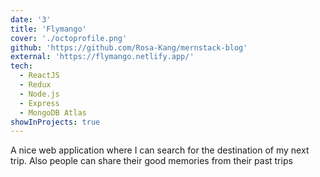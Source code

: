 ```yaml
---
date: '3'
title: 'Flymango'
cover: './octoprofile.png'
github: 'https://github.com/Rosa-Kang/mernstack-blog'
external: 'https://flymango.netlify.app/'
tech:
  - ReactJS
  - Redux
  - Node.js
  - Express
  - MongoDB Atlas
showInProjects: true
---
```


A nice web application where I can search for the destination of my next trip. Also people can share their good memories from their past trips

